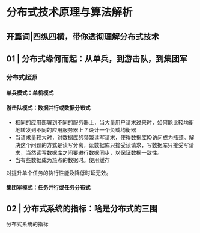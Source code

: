 # 分布式技术原理与算法解析 #

## 开篇词|四纵四横，带你透彻理解分布式技术 ##

## 01 | 分布式缘何而起：从单兵，到游击队，到集团军 ##

### 分布式起源 ###

#### 单兵模式：单机模式 ####

#### 游击队模式：数据并行或数据分布式 ####

* 相同的应用部署到不同的服务器上，当大量用户请求过来时，如何能比较均衡地转发到不同的应用服务器上？设计一个负载均衡器
* 当请求量较大时，对数据库的频繁读写请求，使得数据库IO访问成为瓶颈。解决这个问题的方式是读写分离，读数据库只接受读请求，写数据库只接受写请求，当然读写数据库之间要进行数据同步，以保证数据一致性。
* 当有些数据成为热点的数据时。使用缓存

对提升单个任务的执行性能及降低时延无效。

#### 集团军模式：任务并行或任务分布式 ####

## 02 | 分布式系统的指标：啥是分布式的三围 ##

分布式系统的指标



